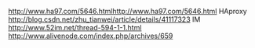 http://www.ha97.com/5646.htmlhttp://www.ha97.com/5646.html
HAproxy http://blog.csdn.net/zhu_tianwei/article/details/41117323
IM http://www.52im.net/thread-594-1-1.html
http://www.alivenode.com/index.php/archives/659